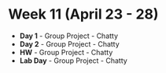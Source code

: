 # Week 11 (April 23 - 28)
* **Day 1** - Group Project - Chatty
* **Day 2** - Group Project - Chatty
* **HW** - Group Project - Chatty
* **Lab Day** - Group Project - Chatty